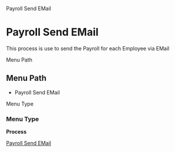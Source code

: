 
Payroll Send EMail
# Payroll Send EMail


This process is use to send the Payroll for each Employee via EMail

Menu Path
## Menu Path



- Payroll Send EMail

Menu Type
### Menu Type

**Process**


[Payroll Send EMail](../../functional-guide/window/process-hr_payroll-send-email.md)